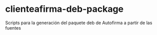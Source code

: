 # clienteafirma-deb-package

Scripts para la generación del paquete deb de Autofirma a partir de las fuentes